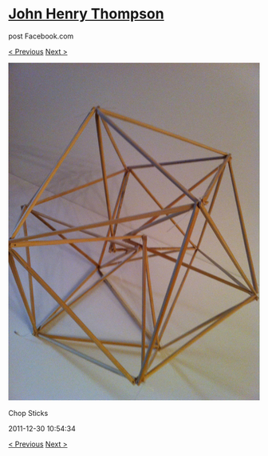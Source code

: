 # [John Henry Thompson](../README.md)
post Facebook.com

[< Previous](2011-12-30-7.md) [Next >](2011-12-30-9.md)

[![](../media/2011-12-30/Chop-Sticks-5.jpg)](../README.md)

Chop Sticks

2011-12-30 10:54:34

[< Previous](2011-12-30-7.md) [Next >](2011-12-30-9.md)